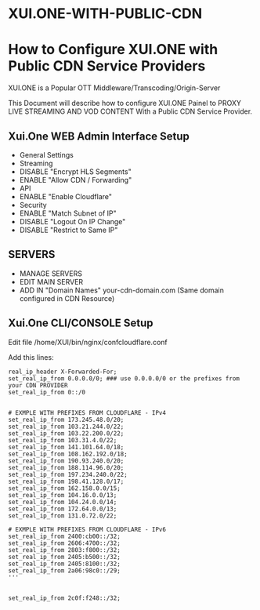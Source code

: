 # XUI.ONE-WITH-PUBLIC-CDN

# How to Configure XUI.ONE with Public CDN Service Providers

XUI.ONE is a Popular OTT Middleware/Transcoding/Origin-Server

This Document will describe how to configure XUI.ONE Painel to PROXY LIVE STREAMING AND VOD CONTENT With a Public CDN Service Provider.

## Xui.One WEB Admin Interface Setup
 - General Settings
 - Streaming
 - DISABLE "Encrypt HLS Segments"
 - ENABLE "Allow CDN / Forwarding"
 - API
 - ENABLE "Enable Cloudflare"
 - Security
 - ENABLE "Match Subnet of IP"
 - DISABLE "Logout On IP Change"
 - DISABLE "Restrict to Same IP"

 ## SERVERS
 - MANAGE SERVERS
 - EDIT MAIN SERVER
 - ADD IN "Domain Names" your-cdn-domain.com (Same domain configured in CDN Resource)

## Xui.One CLI/CONSOLE Setup

Edit file /home/XUI/bin/nginx/confcloudflare.conf

Add this lines:
```console
real_ip_header X-Forwarded-For;
set_real_ip_from 0.0.0.0/0; ### use 0.0.0.0/0 or the prefixes from your CDN PROVIDER
set_real_ip_from 0::/0


# EXMPLE WITH PREFIXES FROM CLOUDFLARE - IPv4
set_real_ip_from 173.245.48.0/20;
set_real_ip_from 103.21.244.0/22;
set_real_ip_from 103.22.200.0/22;
set_real_ip_from 103.31.4.0/22;
set_real_ip_from 141.101.64.0/18;
set_real_ip_from 108.162.192.0/18;
set_real_ip_from 190.93.240.0/20;
set_real_ip_from 188.114.96.0/20;
set_real_ip_from 197.234.240.0/22;
set_real_ip_from 198.41.128.0/17;
set_real_ip_from 162.158.0.0/15;
set_real_ip_from 104.16.0.0/13;
set_real_ip_from 104.24.0.0/14;
set_real_ip_from 172.64.0.0/13;
set_real_ip_from 131.0.72.0/22;

# EXMPLE WITH PREFIXES FROM CLOUDFLARE - IPv6
set_real_ip_from 2400:cb00::/32;
set_real_ip_from 2606:4700::/32;
set_real_ip_from 2803:f800::/32;
set_real_ip_from 2405:b500::/32;
set_real_ip_from 2405:8100::/32;
set_real_ip_from 2a06:98c0::/29;
'''


set_real_ip_from 2c0f:f248::/32;
